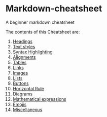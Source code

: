# Markdown-cheatsheet

A beginner markdown cheatsheet

The contents of this Cheatsheet are:

1. [Headings](https://github.com/shubanms/markdown-cheatsheet/blob/main/cheat%20sheet/heading.MARKDOWN)
2. [Text styles](https://github.com/shubanms/markdown-cheatsheet/blob/main/cheat%20sheet/textstyles.MARKDOWN)
3. [Syntax Highlighting](https://github.com/shubanms/markdown-cheatsheet/blob/main/cheat%20sheet/syntaxhighlighting.MARKDOWN)
4. [Alignments](https://github.com/shubanms/markdown-cheatsheet/blob/main/cheat%20sheet/alignments.MARKDOWN)
5. [Tables](https://github.com/shubanms/markdown-cheatsheet/blob/main/cheat%20sheet/tables.MARKDOWN)
6. [Links](https://github.com/shubanms/markdown-cheatsheet/blob/main/cheat%20sheet/links.MARKDOWN)
7. [Images](https://github.com/shubanms/markdown-cheatsheet/blob/main/cheat%20sheet/images.MARKDOWN)
8. [Lists](https://github.com/shubanms/markdown-cheatsheet/blob/main/cheat%20sheet/lists.MARKDOWN)
9. [Buttons](https://github.com/shubanms/markdown-cheatsheet/blob/main/cheat%20sheet/buttons.MARKDOWN)
10. [Horizontal Rule](https://github.com/shubanms/markdown-cheatsheet/blob/main/cheat%20sheet/horizontalrule.MARKDOWN)
11. [Diagrams](https://github.com/shubanms/markdown-cheatsheet/blob/main/cheat%20sheet/diagrams.MARKDOWN)
12. [Mathematical expressions](https://github.com/shubanms/markdown-cheatsheet/blob/main/cheat%20sheet/mathexpressions.MARKDOWN)
13. [Emojis](https://github.com/shubanms/markdown-cheatsheet/blob/main/cheat%20sheet/emojis.MARKDOWN)
14. [Miscellaneous](https://github.com/shubanms/markdown-cheatsheet/blob/main/cheat%20sheet/misc.MARKDOWN)
